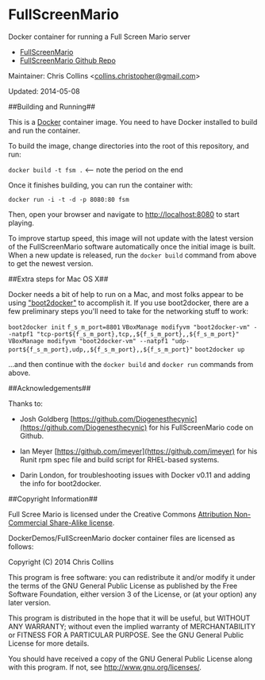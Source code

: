 FullScreenMario
===============

Docker container for running a Full Screen Mario server

* [FullScreenMario](http://www.fullscreenmario.com/)
* [FullScreenMario Github Repo](https://github.com/Diogenesthecynic/FullScreenMario)

Maintainer: Chris Collins \<collins.christopher@gmail.com\>

Updated: 2014-05-08

##Building and Running##

This is a [Docker](http://docker.io) container image.  You need to have Docker installed to build and run the container.

To build the image, change directories into the root of this repository, and run:

`docker build -t fsm .`  <-- note the period on the end

Once it finishes building, you can run the container with:

`docker run -i -t -d -p 8080:80 fsm`

Then, open your browser and navigate to [http://localhost:8080](http://localhost:8080) to start playing.

To improve startup speed, this image will not update with the latest version of the FullScreenMario software automatically once the initial image is built.  When a new update is released, run the `docker build` command from above to get the newest version.

##Extra steps for Mac OS X##

Docker needs a bit of help to run on a Mac, and most folks appear to be using ["boot2docker"](http://boot2docker.io/) to accomplish it.  If you use boot2docker, there are a few preliminary steps you'll need to take for the networking stuff to work:

`boot2docker init`
`f_s_m_port=8801`
`VBoxManage modifyvm "boot2docker-vm" --natpf1 "tcp-port${f_s_m_port},tcp,,${f_s_m_port},,${f_s_m_port}"`
`VBoxManage modifyvm "boot2docker-vm" --natpf1 "udp-port${f_s_m_port},udp,,${f_s_m_port},,${f_s_m_port}"`
`boot2docker up`

...and then continue with the `docker build` and `docker run` commands from above.

##Acknowledgements##

Thanks to:

* Josh Goldberg [https://github.com/Diogenesthecynic](https://github.com/Diogenesthecynic) for his FullScreenMario code on Github.

* Ian Meyer [https://github.com/imeyer](https://github.com/imeyer) for his Runit rpm spec file and build script for RHEL-based systems.

* Darin London, for troubleshooting issues with Docker v0.11 and adding the info for boot2docker.

##Copyright Information##

Full Scree Mario is licensed under the Creative Commons [Attribution Non-Commercial Share-Alike license](http://creativecommons.org/licenses/by-nc-sa/3.0/).  

DockerDemos/FullScreenMario docker container files are licensed as follows:

Copyright (C) 2014 Chris Collins

This program is free software: you can redistribute it and/or modify it under the terms of the GNU General Public License as published by the Free Software Foundation, either version 3 of the License, or (at your option) any later version.

This program is distributed in the hope that it will be useful, but WITHOUT ANY WARRANTY; without even the implied warranty of MERCHANTABILITY or FITNESS FOR A PARTICULAR PURPOSE. See the GNU General Public License for more details.

You should have received a copy of the GNU General Public License along with this program. If not, see http://www.gnu.org/licenses/.
